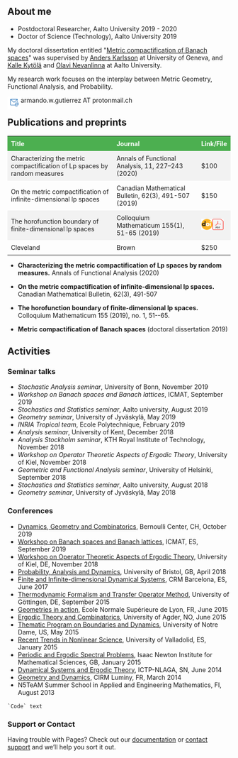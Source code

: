 ## About me

- Postdoctoral Researcher, Aalto University 2019 - 2020 
- Doctor of Science (Technology), Aalto University 2019

My doctoral dissertation entitled "[Metric compactification of Banach spaces](https://aaltodoc.aalto.fi/handle/123456789/41224)" 
was supervised by [Anders Karlsson](http://www.unige.ch/math/folks/karlsson/) at University of Geneva, 
and [Kalle Kytölä](https://math.aalto.fi/~kkytola/) and [Olavi Nevanlinna](https://math.aalto.fi/en/people/olavi.nevanlinna) 
at Aalto University.

My research work focuses on the interplay between Metric Geometry, Functional Analysis, and Probability. 

<img src="./e-mail.png" align="left" width="30" height="30">  armando.w.gutierrez AT protonmail.ch


## Publications and preprints

<style>
table {
  border-collapse: collapse;
  width: 100%;
}

th, td {
  text-align: left;
  padding: 8px;
}

tr:nth-child(even){background-color: #f2f2f2}

th {
  background-color: #4CAF50;
  color: white;
}
</style>

<body>
<table>
  <tr>
    <th>Title</th>
    <th>Journal</th>
    <th>Link/File</th>
  </tr>
  <tr>
    <td>Characterizing the metric compactification of Lp spaces by random measures</td>
    <td>Annals of Functional Analysis, 11, 227–243 (2020)</td>
    <td>$100</td>
  </tr>
  <tr>
    <td>On the metric compactification of infinite-dimensional lp spaces</td>
    <td>Canadian Mathematical Bulletin, 62(3), 491-507 (2019) </td>
    <td>$150</td>
  </tr>
  <tr>
    <td>The horofunction boundary of finite-dimensional lp spaces</td>
    <td>Colloquium Mathematicum 155(1), 51-65 (2019)</td>
    <td> <a href="https://doi.org/10.4064/cm7320-3-2018">
      <img src="./DOI_logo.svg.png" align="left" width="25" height="25" /></a>
      <a href="./lphoroboundary_onlinefirst.pdf">
      <img src="./PDF_file_icon.svg.png" width="25" height="25" /></a>
    </td>
  </tr>
  <tr>
    <td>Cleveland</td>
    <td>Brown</td>
    <td>$250</td>
</tr>
</table>
</body>

- **Characterizing the metric compactification of Lp spaces by random measures.** 
Annals of Functional Analysis (2020)

- **On the metric compactification of infinite-dimensional lp spaces.** 
Canadian Mathematical Bulletin, 62(3), 491-507

- **The horofunction boundary of finite-dimensional lp spaces.** 
Colloquium Mathematicum 155 (2019), no. 1, 51--65.

- **Metric compactification of Banach spaces** (doctoral dissertation 2019) 

## Activities

### Seminar talks

- _Stochastic Analysis seminar_, University of Bonn, November 2019
- _Workshop on Banach spaces and Banach lattices_, ICMAT, September 2019
- _Stochastics and Statistics seminar_, Aalto university, August 2019
- _Geometry seminar_, University of Jyväskylä, May 2019
- _INRIA Tropical team_, Ecole Polytechnique, February 2019
- _Analysis seminar_, University of Kent, December 2018
- _Analysis Stockholm seminar_, KTH Royal Institute of Technology, November 2018
- _Workshop on Operator Theoretic Aspects of Ergodic Theory_, University of Kiel, November 2018
- _Geometric and Functional Analysis seminar_, University of Helsinki, September 2018
- _Stochastics and Statistics seminar_, Aalto university, August 2018
- _Geometry seminar_, University of Jyväskylä, May 2018

### Conferences

- [Dynamics, Geometry and Combinatorics](https://bernoulli.epfl.ch/events/1489), Bernoulli Center, CH, October 2019
- [Workshop on Banach spaces and Banach lattices](https://www.icmat.es/congresos/2019/BSBL/), ICMAT, ES, September 2019
- [Workshop on Operator Theoretic Aspects of Ergodic Theory](https://www.math.uni-kiel.de/analysis/en/haase/otet07), University of Kiel, DE, November 2018
- [Probability, Analysis and Dynamics](https://people.maths.bris.ac.uk/~mb13434/pad18/), University of Bristol, GB, April 2018
- [Finite and Infinite-dimensional Dynamical Systems](http://www.crm.cat/en/Activities/Curs_2016-2017/Pages/C_FIDDS.aspx), CRM Barcelona, ES, June 2017
- [Thermodynamic Formalism and Transfer Operator Method](https://www.uni-math.gwdg.de/Spirit2015/), University of Göttingen, DE, September 2015
- [Geometries in action](http://geometrie.math.cnrs.fr/english.html), École Normale Supérieure de Lyon, FR, June 2015
- [Ergodic Theory and Combinatorics](http://docplayer.net/36069198-Ergodic-theory-and-combinatorics-conference-university-of-agder-kristiansand.html), University of Agder, NO, June 2015
- [Thematic Program on Boundaries and Dynamics](https://www3.nd.edu/~cmnd/programs/cmnd2015/conference/), University of Notre Dame, US, May 2015
- [Recent Trends in Nonlinear Science](http://www.dance-net.org/rtns2015/), University of Valladolid, ES, January 2015
- [Periodic and Ergodic Spectral Problems](https://www.newton.ac.uk/event/pep), Isaac Newton Institute for Mathematical Sciences, GB, January 2015
- [Dynamical Systems and Ergodic Theory](http://indico.ictp.it/event/a13242/), ICTP-NLAGA, SN, June 2014
- [Geometry and Dynamics](https://hasselblatttroubetzkoy.weebly.com/other-event.html), CIRM Luminy, FR, March 2014
- N5TeAM Summer School in Applied and Engineering Mathematics, FI, August 2013


```
`Code` text
```

### Support or Contact

Having trouble with Pages? Check out our [documentation](https://help.github.com/categories/github-pages-basics/) or [contact support](https://github.com/contact) and we’ll help you sort it out.
